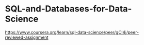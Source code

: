 # SQL-and-Databases-for-Data-Science

https://www.coursera.org/learn/sql-data-science/peer/gCl4j/peer-reviewed-assignment
